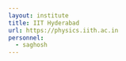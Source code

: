```yaml
---
layout: institute
title: IIT Hyderabad
url: https://physics.iith.ac.in
personnel:
  - saghosh
---
```

